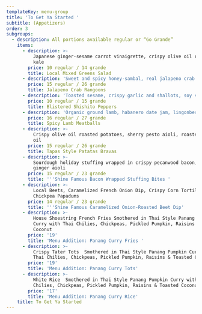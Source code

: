 ```yaml
---
templateKey: menu-group
title: 'To Get Ya Started '
subtitle: (Appetizers)
order: 3
subgroups:
  - description: All portions available regular or “Go Grande”
    items:
      - description: >-
          Japanese ginger-sesame carrot vinaigrette, crispy olive oil roasted
          kale
        price: 10 regular / 14 grande
        title: Local Mixed Greens Salad
      - description: 'Sweet and spicy honey-sambal, real jalapeno crab filling'
        price: 15 regular / 26 grande
        title: Jalapeno Crab Rangoons
      - description: 'Toasted sesame, crispy garlic and shallots, soy vinaigrette'
        price: 10 regular / 15 grande
        title: Blistered Shishito Peppers
      - description: 'Organic ground lamb, habanero date jam, lingonberry (gluten free)'
        price: 16 regular / 27 grande
        title: Spicy Lamb Meatballs
      - description: >-
          Crispy olive oil roasted potatoes, sherry pesto aioli, roasted garlic
          oil
        price: 15 regular / 26 grande
        title: Tapas Style Patatas Bravas
      - description: >-
          Sourdough holiday stuffing wrapped in crispy pecanwood bacon, Candied
          ginger aioli 
        price: 15 regular / 23 grande
        title: '''Shine Famous Bacon Wrapped Stuffing Bites '
      - description: >-
          Local Beets, Caramelized French Onion Dip, Crispy Corn Tortillas,
          Chickpea Papadums
        price: 14 regular / 23 grande
        title: '''Shine Famous Caramelized Onion-Roasted Beet Dip'
      - description: >-
          House Shoestring French Fries Smothered in Thai Style Panang Pumpkin
          Curry with Thai Chilies, Chickpeas, Pickled Pumpkin, Raisins & Toasted
          Coconut 
        price: '19'
        title: 'Menu Addition: Panang Curry Fries '
      - description: >-
          Crispy Tater Tots  Smothered in Thai Style Panang Pumpkin Curry with
          Thai Chilies, Chickpeas, Pickled Pumpkin, Raisins & Toasted Coconut 
        price: '19'
        title: 'Menu Addition: Panang Curry Tots'
      - description: >-
          White Rice  Smothered in Thai Style Panang Pumpkin Curry with Thai
          Chilies, Chickpeas, Pickled Pumpkin, Raisins & Toasted Coconut 
        price: '17'
        title: 'Menu Addition: Panang Curry Rice'
    title: To Get Ya Started
---
```


